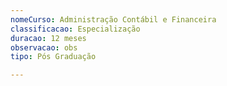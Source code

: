 ```yaml
---
nomeCurso: Administração Contábil e Financeira
classificacao: Especialização
duracao: 12 meses
observacao: obs
tipo: Pós Graduação

---
```


